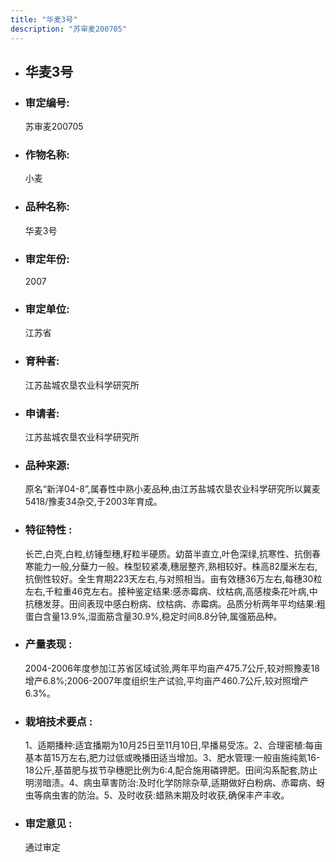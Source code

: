 ```yaml
---
title: "华麦3号"
description: "苏审麦200705"
---
```

* ## 华麦3号
* ###  审定编号:  
   苏审麦200705

*  ### 作物名称:  
   小麦

*   ###  品种名称: 
    华麦3号

*   ### 审定年份: 
    2007

*   ### 审定单位:  
    江苏省

*   ### 育种者:  
    江苏盐城农垦农业科学研究所

*   ### 申请者:  
    江苏盐城农垦农业科学研究所

*   ### 品种来源:  
    原名“新洋04-8”,属春性中熟小麦品种,由江苏盐城农垦农业科学研究所以冀麦5418/豫麦34杂交,于2003年育成。

*   ### 特征特性 : 
    长芒,白壳,白粒,纺锤型穗,籽粒半硬质。幼苗半直立,叶色深绿,抗寒性、抗倒春寒能力一般,分蘖力一般。株型较紧凑,穗层整齐,熟相较好。株高82厘米左右,抗倒性较好。全生育期223天左右,与对照相当。亩有效穗36万左右,每穗30粒左右,千粒重46克左右。接种鉴定结果:感赤霉病、纹枯病,高感梭条花叶病,中抗穗发芽。田间表现中感白粉病、纹枯病、赤霉病。品质分析两年平均结果:粗蛋白含量13.9%,湿面筋含量30.9%,稳定时间8.8分钟,属强筋品种。

*   ### 产量表现 : 
    2004-2006年度参加江苏省区域试验,两年平均亩产475.7公斤,较对照豫麦18增产6.8%;2006-2007年度组织生产试验,平均亩产460.7公斤,较对照增产6.3%。

*   ### 栽培技术要点 : 
    1、适期播种:适宜播期为10月25日至11月10日,早播易受冻。2、合理密植:每亩基本苗15万左右,肥力过低或晚播田适当增加。3、肥水管理:一般亩施纯氮16-18公斤,基苗肥与拔节孕穗肥比例为6:4,配合施用磷钾肥。田间沟系配套,防止明涝暗渍。4、病虫草害防治:及时化学防除杂草,适期做好白粉病、赤霉病、蚜虫等病虫害的防治。5、及时收获:蜡熟末期及时收获,确保丰产丰收。

*   ### 审定意见 : 
    通过审定
